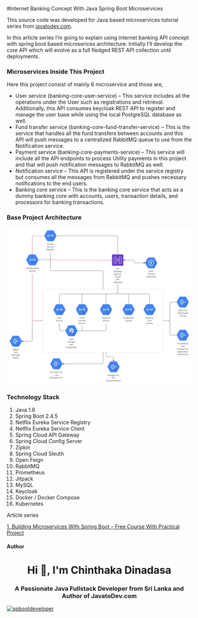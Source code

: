 #Internet Banking Concept With Java Spring Boot Microservices

This source code was developed for Java based microservices tutorial series from [javatodev.com](https://javatodev.com).

In this article series I’m going to explain using internet banking API concept with spring boot based microserices architecture. Initially I’ll develop the core API which will evolve as a full fledged REST API collection until deployments.

### Microservices Inside This Project

Here this project consist of mainly 6 microservice and those are,

- User service (banking-core-user-service) – This service includes all the operations under the User such as registrations and retrieval. Additionally, this API consumes keycloak REST API to register and manage the user base while using the local PostgreSQL database as well.
- Fund transfer service (banking-core-fund-transfer-service) – This is the service that handles all the fund transfers between accounts and this API will push messages to a centralized RabbitMQ queue to use from the Notification service.
- Payment service (banking-core-payments-service) – This service will include all the API endpoints to process Utility payments in this project and that will push notification messages to RabbitMQ as well.
- Notification service – This API is registered under the service registry but consumes all the messages from RabbitMQ and pushes necessary notifications to the end users.
- Banking core service – This is the banking core service that acts as a dummy banking core with accounts, users, transaction details, and processors for banking transactions.

### Base Project Architecture

<a href="#" target="blank">
    <img align="center" src="./Microservices_Article_Banking_Core_Concept.jpg" 
alt="Spring Boot Pagination, Sorting and Filtering"/></a>

### Technology Stack

1. Java 1.8
2. Spring Boot 2.4.5
3. Netflix Eureka Service Registry
4. Netflix Eureka Service Client
5. Spring Cloud API Gateway
6. Spring Cloud Config Server
7. Zipkin
8. Spring Cloud Sleuth
9. Open Feign
10. RabbitMQ
11. Prometheus
12. Jitpack
13. MySQL
14. Keycloak
15. Docker / Docker Compose
16. Kubernetes

Article series 

[1. Building Microservices With Spring Boot – Free Course With Practical Project](https://javatodev.com/building-microservices-with-spring-boot-free-course-with-practical-project/)

#### Author

<h1 align="center">Hi 👋, I'm Chinthaka Dinadasa</h1>
<h3 align="center">A Passionate Java Fullstack Developer from Sri Lanka and Author of JavatoDev.com</h3>

<p align="left"> <a href="https://twitter.com/spbootdeveloper" target="blank"><img src="https://img.shields.io/twitter/follow/spbootdeveloper?logo=twitter&style=for-the-badge" alt="spbootdeveloper" /></a> </p>